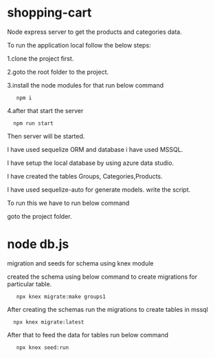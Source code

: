 # shopping-cart

Node express server to get the products and categories data.

To run the application local follow the below steps:

1.clone the project first.

2.goto the root folder to the project.

3.install the node modules for that run below command

       npm i

4.after that start the server

      npm run start

Then server will be started.

I have used sequelize ORM and database i have used MSSQL.

I have setup the local database by using azure data studio.

I have created the tables Groups, Categories,Products.

I have used sequelize-auto for generate models. write the script.

To run this we have to run below command

goto the project folder.

# node db.js

migration and seeds for schema using knex module

created the schema using below command to create migrations for particular table.

       npx knex migrate:make groups1

After creating the schemas run the migrations to create tables in mssql

      npx knex migrate:latest

After that to feed the data for tables run below command

       npx knex seed:run
